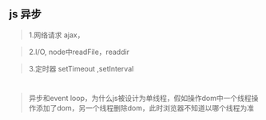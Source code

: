 ## js 异步
> 1.网络请求 ajax，

> 2.I/O, node中readFile，readdir

> 3.定时器 setTimeout ,setInterval
#
> 异步和event loop，为什么js被设计为单线程，假如操作dom中一个线程操作添加了dom，另一个线程删除dom，此时浏览器不知道以哪个线程为准